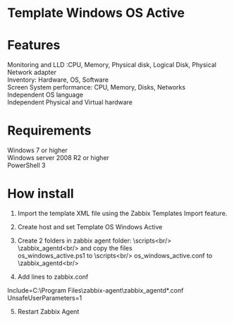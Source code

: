 # Template Windows OS Active

# Features

Monitoring and LLD :CPU, Memory, Physical disk, Logical Disk,  Physical Network adapter  
Inventory: Hardware, OS, Software  
Screen System performance: CPU, Memory, Disks, Networks  
Independent OS language  
Independent Physical and Virtual hardware  


# Requirements
Windows 7 or higher  
Windows server 2008 R2 or higher  
PowerShell 3  

# How install
1. Import the template XML file using the Zabbix Templates Import feature.

2. Create host and set Template OS Windows Active

3. Create 2 folders in zabbix agent folder:
\scripts\<br/>
\zabbix_agentd\<br/>
and copy the files<br/>
os_windows_active.ps1 to \scripts\<br/>
os_windows_active.conf to \zabbix_agentd\<br/>

4. Add lines to zabbix.conf

Include=C:\Program Files\zabbix-agent\zabbix_agentd\*.conf<br/>
UnsafeUserParameters=1<br/>

5. Restart Zabbix Agent

